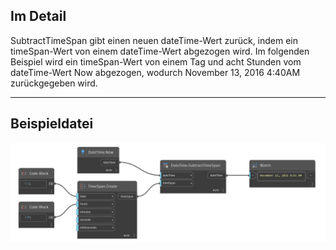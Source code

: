 ## Im Detail
SubtractTimeSpan gibt einen neuen dateTime-Wert zurück, indem ein timeSpan-Wert von einem dateTime-Wert abgezogen wird. Im folgenden Beispiel wird ein timeSpan-Wert von einem Tag und acht Stunden vom dateTime-Wert Now abgezogen, wodurch November 13, 2016 4:40AM zurückgegeben wird.
___
## Beispieldatei

![SubtractTimeSpan](./DSCore.DateTime.SubtractTimeSpan_img.jpg)

